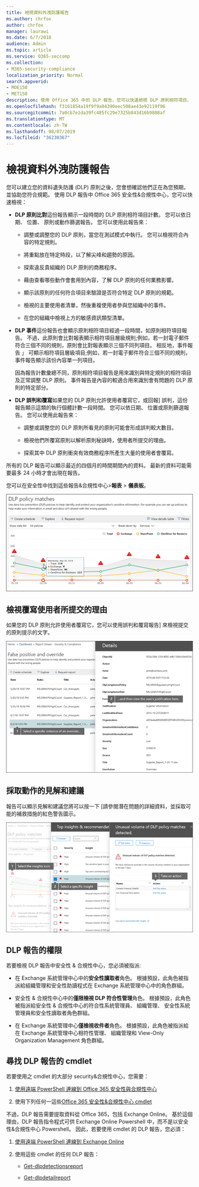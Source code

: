 ```yaml
---
title: 檢視資料外洩防護報告
ms.author: chrfox
author: chrfox
manager: laurawi
ms.date: 6/7/2018
audience: Admin
ms.topic: article
ms.service: O365-seccomp
ms.collection:
- M365-security-compliance
localization_priority: Normal
search.appverid:
- MOE150
- MET150
description: 使用 Office 365 中的 DLP 報告，您可以快速檢視 DLP 原則相符項目、 覆寫或誤判; 的數請參閱是否它們在一段時間; 趨勢向上或向下以不同方式; 篩選報表然後選取圖形上線條上的一點檢視其他詳細資料。
ms.openlocfilehash: f3161854a19f9f9a04390eec508ae43e92119f96
ms.sourcegitcommit: 7a0cb7e1da39fc485fc29e7325b843d16b9808af
ms.translationtype: MT
ms.contentlocale: zh-TW
ms.lasthandoff: 08/07/2019
ms.locfileid: "36230367"
---
```

# <a name="view-the-reports-for-data-loss-prevention"></a>檢視資料外洩防護報告

您可以建立您的資料遺失防護 (DLP) 原則之後，您會想確認他們正在為您預期，並協助您符合規範。 使用 DLP 報告中 Office 365 安全性&amp;合規性中心，您可以快速檢視：
  
- **DLP 原則比對**這份報告顯示一段時間的 DLP 原則相符項目計數。 您可以依日期、 位置、 原則或動作篩選報告。 您可以使用此報告來： 
    
  - 調整或調整您的 DLP 原則，當您在測試模式中執行。 您可以檢視符合內容的特定規則。
    
  - 將重點放在特定時段，以了解尖峰和趨勢的原因。
    
  - 探索違反貴組織的 DLP 原則的商務程序。
    
  - 藉由查看哪些動作會套用到內容，了解 DLP 原則的任何業務影響。
    
  - 顯示該原則的任何符合項目來驗證是否符合特定 DLP 原則的規範。
    
  - 檢視的主要使用者清單，然後重複使用者參與您組織中的事件。
    
  - 在您的組織中檢視上方的敏感資訊類型清單。
    
- **DLP 事件**這份報告也會顯示原則相符項目經過一段時間，如原則相符項目報告。 不過，此原則會比對報表顯示相符項目層級規則;例如，若一封電子郵件符合三個不同的規則，原則會比對報表顯示三個不同列項目。 相反地，事件報告 」 可顯示相符項目層級項目;例如，若一封電子郵件符合三個不同的規則，事件報告顯示該份內容單一列項目。 
    
  因為報告計數彙總不同，原則相符項目報告是用來識別與特定規則的相符項目及正常調整 DLP 原則。 事件報告是內容的較適合用來識別會有問題的 DLP 原則的特定部分。
    
- **DLP 誤判和覆寫**如果您的 DLP 原則允許使用者覆寫它，或回報] 誤判，這份報告顯示這類的執行個體計數一段時間。 您可以依日期、 位置或原則篩選報告。 您可以使用此報告來： 
    
  - 調整或調整您的 DLP 原則所看見的原則可能會形成誤判較大數目。
    
  - 檢視他們所覆寫原則以解析原則秘訣時，使用者所提交的理由。
    
  - 探索其中 DLP 原則衝突有效商務程序所產生大量的使用者會覆寫。
    
所有的 DLP 報告可以顯示最近的四個月的時間期間內的資料。 最新的資料可能需要最多 24 小時才會出現在報告。
  
您可以在安全性中找到這些報告&amp;合規性中心\>**報表** \> **儀表板**。
  
![DLP 原則相符項目報告](media/117d20c9-d379-403f-ad68-1f5cd6c4e5cf.png)
  
## <a name="view-the-justification-submitted-by-a-user-for-an-override"></a>檢視覆寫使用者所提交的理由

如果您的 DLP 原則允許使用者覆寫它，您可以使用誤判和覆寫報告] 來檢視提交的原則提示的文字。
  
![理由欄位中的 DLP 誤判和覆寫報告詳細資料](media/e11e3126-026d-4e77-a16d-74a0686d1fa3.png)
  
## <a name="take-action-on-insights-and-recommendations"></a>採取動作的見解和建議

報告可以顯示見解和建議您將可以按一下 [請參閱潛在問題的詳細資料，並採取可能的補救措施的紅色警告圖示。
  
![按一下以查看詳細資料，要採取的動作觀點圖示](media/51782036-7299-4960-8175-75c2b1637159.png)
  
## <a name="permissions-for-dlp-reports"></a>DLP 報告的權限

若要檢視 DLP 報告中安全性 & 合規性中心，您必須被指派:

- 在 Exchange 系統管理中心中的**安全性讀取者**角色。 根據預設，此角色被指派給組織管理和安全性助讀程式在 Exchange 系統管理中心中的角色群組。

- 安全性 & 合規性中心中的**僅限檢視 DLP 符合性管理**角色。 根據預設，此角色被指派給安全性 & 合規性中心的符合性系統管理員、 組織管理、 安全性系統管理員和安全性讀取者角色群組。

- 在 Exchange 系統管理中心**僅檢視收件者**角色。 根據預設，此角色被指派給在 Exchange 系統管理中心相符性管理、 組織管理和 View-Only Organization Management 角色群組。

## <a name="find-the-cmdlets-for-the-dlp-reports"></a>尋找 DLP 報告的 cmdlet

若要使用之 cmdlet 的大部分 security&amp;合規性中心，您需要：
  
1. [使用遠端 PowerShell 連線到 Office 365 安全性與合規性中心](http://go.microsoft.com/fwlink/?LinkID=799771&amp;clcid=0x409)
    
2. 使用下列任何一這些[Office 365 安全性&amp;合規性中心 cmdlet](http://go.microsoft.com/fwlink/?LinkID=799772&amp;clcid=0x409)
    
不過，DLP 報告需要提取資料從 Office 365，包括 Exchange Online。 基於這個理由，DLP 報告指令程式可供 Exchange Online Powershell 中，而不是以安全性&amp;合規性中心 Powershell。 因此，若要使用 cmdlet 的 DLP 報告，您必須：
  
1. [使用遠端 PowerShell 連線到 Exchange Online](http://go.microsoft.com/fwlink/?LinkID=799773&amp;clcid=0x409)
    
2. 使用這些 cmdlet 的任何 DLP 報告：
    
      - [Get-dlpdetectionsreport](http://go.microsoft.com/fwlink/?LinkID=799774&amp;clcid=0x409)
    
      - [Get-dlpdetailreport](http://go.microsoft.com/fwlink/?LinkID=799775&amp;clcid=0x409)
    

